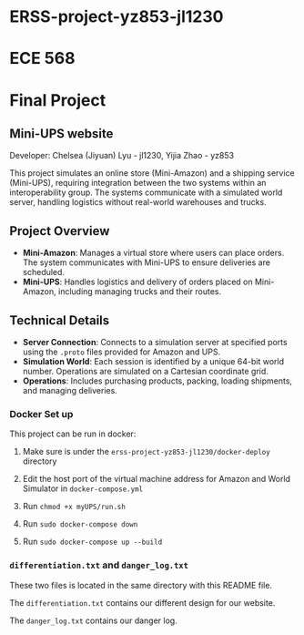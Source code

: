 # ERSS-project-yz853-jl1230
# ECE 568
# Final Project

## Mini-UPS website

Developer: Chelsea (Jiyuan) Lyu - jl1230,
           Yijia Zhao - yz853

This project simulates an online store (Mini-Amazon) and a shipping service (Mini-UPS), requiring integration between the two systems within an interoperability group. The systems communicate with a simulated world server, handling logistics without real-world warehouses and trucks.

## Project Overview

- **Mini-Amazon**: Manages a virtual store where users can place orders. The system communicates with Mini-UPS to ensure deliveries are scheduled.
- **Mini-UPS**: Handles logistics and delivery of orders placed on Mini-Amazon, including managing trucks and their routes.

## Technical Details

- **Server Connection**: Connects to a simulation server at specified ports using the `.proto` files provided for Amazon and UPS.
- **Simulation World**: Each session is identified by a unique 64-bit world number. Operations are simulated on a Cartesian coordinate grid.
- **Operations**: Includes purchasing products, packing, loading shipments, and managing deliveries.


### Docker Set up

This project can be run in docker:

1. Make sure is under the `erss-project-yz853-jl1230/docker-deploy` directory

2. Edit the host port of the virtual machine address for Amazon and World Simulator in `docker-compose.yml`

3. Run `chmod +x myUPS/run.sh`

4. Run `sudo docker-compose down`

5. Run `sudo docker-compose up --build`

### `differentiation.txt` and `danger_log.txt`

These two files is located in the same directory with this README file.

The `differentiation.txt` contains our different design for our website. 

The `danger_log.txt` contains our danger log. 
